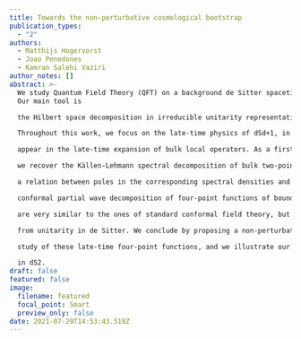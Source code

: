 ```yaml
---
title: Towards the non-perturbative cosmological bootstrap
publication_types:
  - "2"
authors:
  - Matthijs Hogervorst
  - Joao Penedones
  - Kamran Salehi Vaziri
author_notes: []
abstract: >-
  We study Quantum Field Theory (QFT) on a background de Sitter spacetime dSd+1.
  Our main tool is

  the Hilbert space decomposition in irreducible unitarity representations of its isometry group SO(d + 1, 1).

  Throughout this work, we focus on the late-time physics of dSd+1, in particular on the boundary operators that

  appear in the late-time expansion of bulk local operators. As a first application of the Hilbert space formalism,

  we recover the Källen-Lehmann spectral decomposition of bulk two-point functions. In the process, we exhibit

  a relation between poles in the corresponding spectral densities and boundary CFT data. Next, we study the

  conformal partial wave decomposition of four-point functions of boundary operators. These correlation functions

  are very similar to the ones of standard conformal field theory, but have different positivity properties that follow

  from unitarity in de Sitter. We conclude by proposing a non-perturbative conformal bootstrap approach to the

  study of these late-time four-point functions, and we illustrate our proposal with a concrete example for QFT

  in dS2.
draft: false
featured: false
image:
  filename: featured
  focal_point: Smart
  preview_only: false
date: 2021-07-29T14:53:43.518Z
---
```


